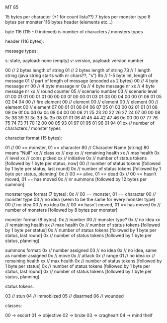 MT 85

15 bytes per character (+1 för count lista??)
7 bytes per monster type
8 bytes per monster
116 bytes header (elements etc...)

byte 116 (115 - 0 indexed) is number of characters / monsters types

header (116 bytes):

message types:

s: state, payload: none (empty)
v: version, payload: version number

00  // 2 bytes length of string
01  // 2 bytes length of string
73  // 1 length string (java string starts with nr chars??, "s")
9b  // 1-5 byte int, length of message
01  // part of length of message (encoded as 2 bytes)
00 // 4 byte message nr
00 // 4 byte message nr
0a // 4 byte message nr
xx // 4 byte message nr
xx // round counter
05 // scenario number
03 // scenario level
01
00
01
01
00
01
01
00
00
03
0f
00
00
01
03
01
03
00
04
00
00
01
06
01
05
02
04
04
00 // fire element
00 // element
00 // element
00 // element
00 // element
00 // element
07
00
01
01
08
04
06
07
05
01
03
00
02
01
01
01
08
09
0e
0f
0b
0d
0a
0c
08
04
00
00
08
21
25
23
20
22
26
27
24
07
00
00
08
3c
38
39
3f
3e
3d
3a
3b
08
01
01
06
41
45
44
42
47
46
0e
00
00
07
77
76
75
74
73
71
70
12
00
00
05
93
01
97
01
95
01
96
01
94
01
xx // number of characters / monster types

character format (15 bytes):

01 // 00 == monster, 01 == character
80 // Character Name (string) 80 means "Null"
xx // class
xx // exp
xx // remaining health
xx // max health
0x // level
xx // coins picked
xx // initiative
0x // number of status tokens [followed by 1 byte per status, now]
00 // number of status tokens [followed by 1 byte per status, last round]
0x // number of status tokens [followed by 1 byte per status, planning]
0x // 00 == alive, 01 == dead
0x // 00 == hasn't moved, 01 == has moved
0x // nr summons [followed by 12 bytes per summon]

monster type format (7 bytes):
0x // 00 == monster, 01 == character
00 // monster type
03 // no idea (seem to be the same for every monster type)
00 // no idea
00 // no idea
0x // 00 == hasn't moved, 01 == has moved
0x // number of monsters [followed by 8 bytes per monster]

monster format (8 bytes):
0x // number
00 // monster type?
0x // no idea
xx // remaining health
xx // max health
0x // number of status tokens [followed by 1 byte per status]
0x // number of status tokens [followed by 1 byte per status, last round]
0x // number of status tokens [followed by 1 byte per status, planning]

summons format:
0x // number assigned
03 // no idea
0x // no idea, same as number assigned
0x // move
0x // attack
0x // range
01 // no idea
xx // remaining health
xx // max health
0x // number of status tokens [followed by 1 byte per status]
0x // number of status tokens [followed by 1 byte per status, last round]
0x // number of status tokens [followed by 1 byte per status, planning]


status tokens:

03 // stun
04 // immoblized
05 // disarmed
06 // wounded


classes:

00 -> escort
01 -> objective
02 -> brute
03 -> cragheart
04 -> mind theif